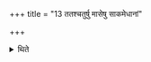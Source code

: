 +++
title = "13 ततश्चतुर्षु मासेषु साकमेधानां"

+++

<details><summary>थिते</summary>

ततश्चतुर्षु मासेषु साकमेधानां लोकेऽग्निष्टोम उक्थ्योऽतिरात्रः १३
</details>
